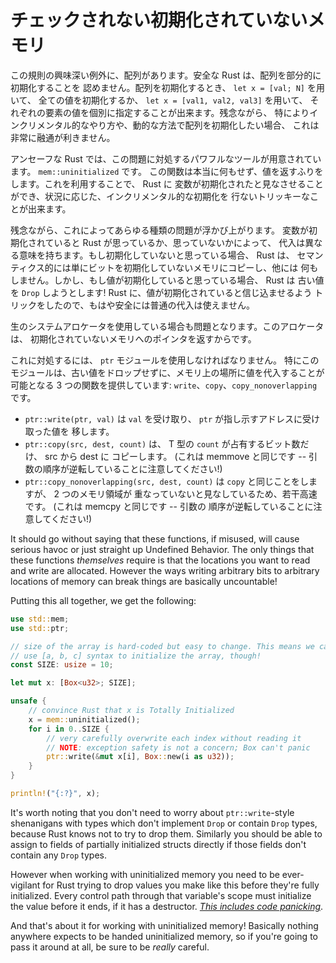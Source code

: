 <!--
# Unchecked Uninitialized Memory
-->

# チェックされない初期化されていないメモリ

<!--
One interesting exception to this rule is working with arrays. Safe Rust doesn't
permit you to partially initialize an array. When you initialize an array, you
can either set every value to the same thing with `let x = [val; N]`, or you can
specify each member individually with `let x = [val1, val2, val3]`.
Unfortunately this is pretty rigid, especially if you need to initialize your
array in a more incremental or dynamic way.
-->

この規則の興味深い例外に、配列があります。安全な Rust は、配列を部分的に初期化することを
認めません。配列を初期化するとき、 `let x = [val; N]` を用いて、
全ての値を初期化するか、 `let x = [val1, val2, val3]` を用いて、
それぞれの要素の値を個別に指定することが出来ます。残念ながら、
特によりインクリメンタル的なやり方や、動的な方法で配列を初期化したい場合、
これは非常に融通が利きません。

<!--
Unsafe Rust gives us a powerful tool to handle this problem:
`mem::uninitialized`. This function pretends to return a value when really
it does nothing at all. Using it, we can convince Rust that we have initialized
a variable, allowing us to do trickier things with conditional and incremental
initialization.
-->

アンセーフな Rust では、この問題に対処するパワフルなツールが用意されています。 `mem::uninitialized` です。
この関数は本当に何もせず、値を返すふりをします。これを利用することで、 Rust に
変数が初期化されたと見なさせることができ、状況に応じた、インクリメンタル的な初期化を
行ないトリッキーなことが出来ます。

<!--
Unfortunately, this opens us up to all kinds of problems. Assignment has a
different meaning to Rust based on whether it believes that a variable is
initialized or not. If it's believed uninitialized, then Rust will semantically
just memcopy the bits over the uninitialized ones, and do nothing else. However
if Rust believes a value to be initialized, it will try to `Drop` the old value!
Since we've tricked Rust into believing that the value is initialized, we can no
longer safely use normal assignment.
-->

残念ながら、これによってあらゆる種類の問題が浮かび上がります。
変数が初期化されていると Rust が思っているか、思っていないかによって、
代入は異なる意味を持ちます。もし初期化していないと思っている場合、 Rust は、
セマンティクス的には単にビットを初期化していないメモリにコピーし、他には
何もしません。しかし、もし値が初期化していると思っている場合、 Rust は
古い値を `Drop` しようとします! Rust に、値が初期化されていると信じ込ませるよう
トリックをしたので、もはや安全には普通の代入は使えません。

<!--
This is also a problem if you're working with a raw system allocator, which
returns a pointer to uninitialized memory.
-->

生のシステムアロケータを使用している場合も問題となります。このアロケータは、
初期化されていないメモリへのポインタを返すからです。

<!--
To handle this, we must use the `ptr` module. In particular, it provides
three functions that allow us to assign bytes to a location in memory without
dropping the old value: `write`, `copy`, and `copy_nonoverlapping`.
-->

これに対処するには、 `ptr` モジュールを使用しなければなりません。
特にこのモジュールは、古い値をドロップせずに、メモリ上の場所に値を代入することが
可能となる 3 つの関数を提供しています: `write`、`copy`、`copy_nonoverlapping`です。

<!--
* `ptr::write(ptr, val)` takes a `val` and moves it into the address pointed
  to by `ptr`.
* `ptr::copy(src, dest, count)` copies the bits that `count` T's would occupy
  from src to dest. (this is equivalent to memmove -- note that the argument
  order is reversed!)
* `ptr::copy_nonoverlapping(src, dest, count)` does what `copy` does, but a
  little faster on the assumption that the two ranges of memory don't overlap.
  (this is equivalent to memcpy -- note that the argument order is reversed!)
-->

* `ptr::write(ptr, val)` は `val` を受け取り、 `ptr` が指し示すアドレスに受け取った値を
  移します。
* `ptr::copy(src, dest, count)` は、 T 型の `count` が占有するビット数だけ、 src から dest に
コピーします。 (これは memmove と同じです -- 引数の順序が逆転していることに注意してください!)
* `ptr::copy_nonoverlapping(src, dest, count)` は `copy` と同じことをしますが、 2 つのメモリ領域が
  重なっていないと見なしているため、若干高速です。 (これは memcpy と同じです -- 引数の
  順序が逆転していることに注意してください!)

It should go without saying that these functions, if misused, will cause serious
havoc or just straight up Undefined Behavior. The only things that these
functions *themselves* require is that the locations you want to read and write
are allocated. However the ways writing arbitrary bits to arbitrary
locations of memory can break things are basically uncountable!

Putting this all together, we get the following:

```rust
use std::mem;
use std::ptr;

// size of the array is hard-coded but easy to change. This means we can't
// use [a, b, c] syntax to initialize the array, though!
const SIZE: usize = 10;

let mut x: [Box<u32>; SIZE];

unsafe {
	// convince Rust that x is Totally Initialized
	x = mem::uninitialized();
	for i in 0..SIZE {
		// very carefully overwrite each index without reading it
		// NOTE: exception safety is not a concern; Box can't panic
		ptr::write(&mut x[i], Box::new(i as u32));
	}
}

println!("{:?}", x);
```

It's worth noting that you don't need to worry about `ptr::write`-style
shenanigans with types which don't implement `Drop` or contain `Drop` types,
because Rust knows not to try to drop them. Similarly you should be able to
assign to fields of partially initialized structs directly if those fields don't
contain any `Drop` types.

However when working with uninitialized memory you need to be ever-vigilant for
Rust trying to drop values you make like this before they're fully initialized.
Every control path through that variable's scope must initialize the value
before it ends, if it has a destructor.
*[This includes code panicking](unwinding.html)*.

And that's about it for working with uninitialized memory! Basically nothing
anywhere expects to be handed uninitialized memory, so if you're going to pass
it around at all, be sure to be *really* careful.

